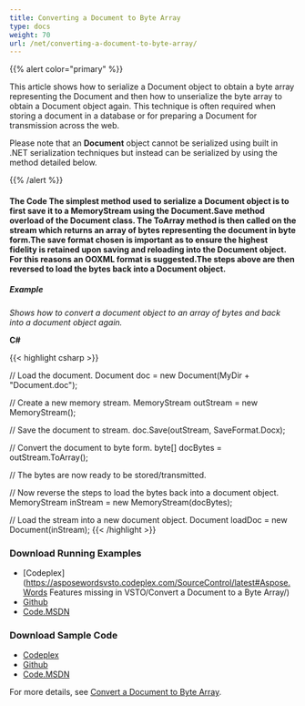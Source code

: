 ```yaml
---
title: Converting a Document to Byte Array
type: docs
weight: 70
url: /net/converting-a-document-to-byte-array/
---
```


{{% alert color="primary" %}} 

This article shows how to serialize a Document object to obtain a byte array representing the Document and then how to unserialize the byte array to obtain a Document object again. This technique is often required when storing a document in a database or for preparing a Document for transmission across the web.

Please note that an **Document** object cannot be serialized using built in .NET serialization techniques but instead can be serialized by using the method detailed below.

{{% /alert %}} 

#### The Code The simplest method used to serialize a Document object is to first save it to a MemoryStream using the Document.Save method overload of the Document class. The ToArray method is then called on the stream which returns an array of bytes representing the document in byte form.The save format chosen is important as to ensure the highest fidelity is retained upon saving and reloading into the Document object. For this reasons an OOXML format is suggested.The steps above are then reversed to load the bytes back into a Document object.

##### Example

*Shows how to convert a document object to an array of bytes and back into a document object again.*

**C#**

{{< highlight csharp >}}

// Load the document.
Document doc = new Document(MyDir + "Document.doc");

// Create a new memory stream.
MemoryStream outStream = new MemoryStream();

// Save the document to stream.
doc.Save(outStream, SaveFormat.Docx);

// Convert the document to byte form.
byte[] docBytes = outStream.ToArray();

// The bytes are now ready to be stored/transmitted.

// Now reverse the steps to load the bytes back into a document object.
MemoryStream inStream = new MemoryStream(docBytes);

// Load the stream into a new document object.
Document loadDoc = new Document(inStream);
{{< /highlight >}}

### Download Running Examples

- [Codeplex](https://asposewordsvsto.codeplex.com/SourceControl/latest#Aspose.Words Features missing in VSTO/Convert a Document to a Byte Array/)
- [Github](https://github.com/aspose-words/Aspose.Words-for-.NET/tree/master/Plugins/Aspose.Words%20Vs%20VSTO%20Word/Aspose.Words%20Features%20missing%20in%20VSTO/Convert%20a%20Document%20to%20a%20Byte%20Array)
- [Code.MSDN](https://code.msdn.microsoft.com/AsposeWords-Features-bfd6167c/view/SourceCode#content)

### Download Sample Code

- [Codeplex](https://asposewordsvsto.codeplex.com/releases/view/619474)
- [Github](https://github.com/aspose-words/Aspose.Words-for-.NET/releases/tag/MissingFeaturesofVSTOv1.1)
- [Code.MSDN](https://code.msdn.microsoft.com/AsposeWords-Features-bfd6167c#content)

For more details, see [Convert a Document to Byte Array](https://docs.aspose.com/words/net/serialize-and-work-with-a-document-in-a-database/#convert-a-document-to-byte-array).
